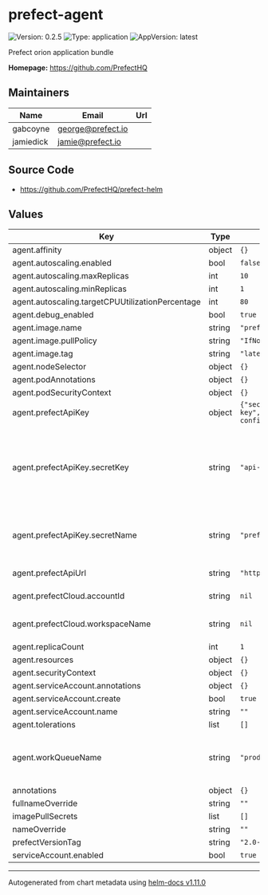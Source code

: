 # prefect-agent

![Version: 0.2.5](https://img.shields.io/badge/Version-0.2.5-informational?style=flat-square) ![Type: application](https://img.shields.io/badge/Type-application-informational?style=flat-square) ![AppVersion: latest](https://img.shields.io/badge/AppVersion-latest-informational?style=flat-square)

Prefect orion application bundle

**Homepage:** <https://github.com/PrefectHQ>

## Maintainers

| Name | Email | Url |
| ---- | ------ | --- |
| gabcoyne | <george@prefect.io> |  |
| jamiedick | <jamie@prefect.io> |  |

## Source Code

* <https://github.com/PrefectHQ/prefect-helm>

## Values

| Key | Type | Default | Description |
|-----|------|---------|-------------|
| agent.affinity | object | `{}` |  |
| agent.autoscaling.enabled | bool | `false` |  |
| agent.autoscaling.maxReplicas | int | `10` |  |
| agent.autoscaling.minReplicas | int | `1` |  |
| agent.autoscaling.targetCPUUtilizationPercentage | int | `80` |  |
| agent.debug_enabled | bool | `true` |  |
| agent.image.name | string | `"prefecthq/prefect"` |  |
| agent.image.pullPolicy | string | `"IfNotPresent"` |  |
| agent.image.tag | string | `"latest-python3.9"` |  |
| agent.nodeSelector | object | `{}` |  |
| agent.podAnnotations | object | `{}` |  |
| agent.podSecurityContext | object | `{}` |  |
| agent.prefectApiKey | object | `{"secretKey":"api-key","secretName":"prefect-config"}` | Prefect cloud API key |
| agent.prefectApiKey.secretKey | string | `"api-key"` | Name of secret key rcontaining the Prefect Cloud API key equired if existingSecret set |
| agent.prefectApiKey.secretName | string | `"prefect-config"` | Name of secret containing the prefect API key. |
| agent.prefectApiUrl | string | `"https://api.prefect.cloud"` | URL for Prefect API |
| agent.prefectCloud.accountId | string | `nil` | Prefect Cloud Account ID |
| agent.prefectCloud.workspaceName | string | `nil` | Prefect Cloud Workspace Name |
| agent.replicaCount | int | `1` |  |
| agent.resources | object | `{}` |  |
| agent.securityContext | object | `{}` |  |
| agent.serviceAccount.annotations | object | `{}` |  |
| agent.serviceAccount.create | bool | `true` |  |
| agent.serviceAccount.name | string | `""` |  |
| agent.tolerations | list | `[]` |  |
| agent.workQueueName | string | `"prod"` | Name of the prefect cloud workque to subscribe your agent to |
| annotations | object | `{}` |  |
| fullnameOverride | string | `""` |  |
| imagePullSecrets | list | `[]` |  |
| nameOverride | string | `""` |  |
| prefectVersionTag | string | `"2.0-python3.8"` |  |
| serviceAccount.enabled | bool | `true` |  |

----------------------------------------------
Autogenerated from chart metadata using [helm-docs v1.11.0](https://github.com/norwoodj/helm-docs/releases/v1.11.0)
